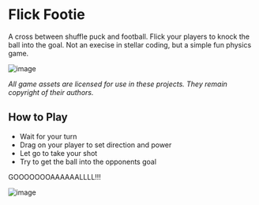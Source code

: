 # Flick Footie

A cross between shuffle puck and football. Flick your players to knock the ball into the goal. Not an execise in stellar coding, but a simple fun physics game.

![image](https://github.com/kevglass/rune-flickfootie/assets/3787210/f9c31e05-869d-4bfc-84a6-653b44a95e24)

_All game assets are licensed for use in these projects. They remain copyright of their authors._

## How to Play

* Wait for your turn
* Drag on your player to set direction and power
* Let go to take your shot
* Try to get the ball into the opponents goal

GOOOOOOOAAAAAALLLL!!!

![image](https://github.com/kevglass/rune-flickfootie/assets/3787210/18a6320a-e172-4500-bfbe-c511ab31ef4e)

